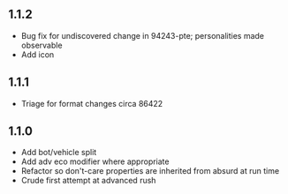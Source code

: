 ## 1.1.2

- Bug fix for undiscovered change in 94243-pte; personalities made observable
- Add icon

## 1.1.1

- Triage for format changes circa 86422

## 1.1.0

- Add bot/vehicle split
- Add adv eco modifier where appropriate
- Refactor so don't-care properties are inherited from absurd at run time
- Crude first attempt at advanced rush
